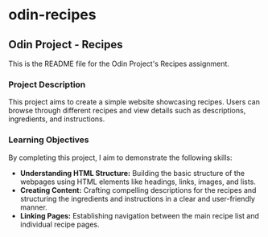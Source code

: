 # odin-recipes
## Odin Project - Recipes

This is the README file for the Odin Project's Recipes assignment.

### Project Description

This project aims to create a simple website showcasing recipes. Users can browse through different recipes and view details such as descriptions, ingredients, and instructions.

### Learning Objectives

By completing this project, I aim to demonstrate the following skills:

* **Understanding HTML Structure:** Building the basic structure of the webpages using HTML elements like headings, links, images, and lists.
* **Creating Content:** Crafting compelling descriptions for the recipes and structuring the ingredients and instructions in a clear and user-friendly manner.
* **Linking Pages:** Establishing navigation between the main recipe list and individual recipe pages.
